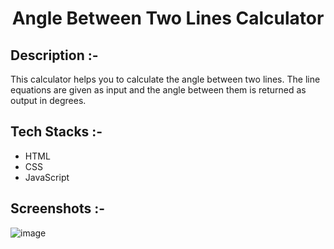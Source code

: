 # <p align="center">Angle Between Two Lines Calculator</p>

## Description :-

This calculator helps you  to calculate the angle between two lines. The line equations are given as input and the angle between them is returned as output in degrees.

## Tech Stacks :-

- HTML
- CSS
- JavaScript

## Screenshots :-

![image](https://github.com/Rakesh9100/CalcDiverse/assets/73993775/777c4767-e125-4835-8e2c-d929c467bea5)
